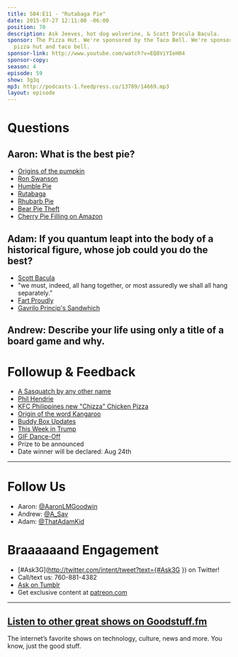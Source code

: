 ```yaml
---
title: S04:E11 - "Rutabaga Pie"
date: 2015-07-27 12:11:00 -06:00
position: 70
description: Ask Jeeves, hot dog wolverine, & Scott Dracula Bacula.
sponsor: The Pizza Hut. We're sponsored by the Taco Bell. We're sponsored by the combination
  pizza hut and taco bell.
sponsor-link: http://www.youtube.com/watch?v=EQ8ViYIeH04
sponsor-copy: 
season: 4
episode: 59
show: 3g3q
mp3: http://podcasts-1.feedpress.co/13789/14669.mp3
layout: episode
---
```


# Questions

## Aaron: What is the best pie?
- [Origins of the pumpkin](http://www.localhistories.org/vegetables.html)
- [Ron Swanson](https://en.wikipedia.org/wiki/Ron_Swanson)
- [Humble Pie](https://en.wikipedia.org/wiki/Humble_pie)
- [Rutabaga](http://www.rutabaga.com/)
- [Rhubarb Pie](http://allrecipes.com/recipe/fresh-rhubarb-pie/)
- [Bear Pie Theft](http://gizmodo.com/bear-breaks-into-pie-shop-and-devours-38-pies-skips-th-1718789529)
- [Cherry Pie Filling on Amazon](http://www.amazon.com/Comstock-Cherry-Filling-Topping-21-Ounce/dp/B0057FSX8O)

## Adam: If you quantum leapt into the body of a historical figure, whose job could you do the best?
- [Scott Bacula](http://www.imdb.com/name/nm0000836/)
- "we must, indeed, all hang together, or most assuredly we shall all hang separately."
- [Fart Proudly](https://en.wikipedia.org/wiki/Fart_Proudly)
- [Gavrilo Princip's Sandwhich](http://www.smithsonianmag.com/history/gavrilo-princips-sandwich-79480741/?no-ist)

## Andrew: Describe your life using only a title of a board game and why.

# Followup & Feedback
- [A Sasquatch by any other name](http://our-spooky-world.tumblr.com/post/124095503907/spooky-creatures-bigfoot-and-others-bigfoot-is)
- [Phil Hendrie](http://www.philhendrieshow.com/)
- [KFC Philippines new "Chizza" Chicken Pizza](http://www.brandeating.com/2015/07/kfc-philippines-offering-new-chizza-chicken-pizza.html)
- [Origin of the word Kangaroo](http://www.yourdictionary.com/kangaroo)
- [Buddy Box Updates](http://reddit.com/r/buddybox)
- [This Week in Trump](https://www.reddit.com/r/BuddyBox/comments/3eagxv/twit_july_22_2015_in_which_trump_offends_veterans/)
- [GIF Dance-Off](https://www.reddit.com/r/BuddyBox/comments/3dfk0h/gif_danceoff/)
- Prize to be announced
- Date winner will be declared: Aug 24th

***

# Follow Us
* Aaron: [@AaronLMGoodwin](http://twitter.com/aaronlmgoodwin)
* Andrew: [@A_Sav](http://twitter.com/a_sav)
* Adam: [@ThatAdamKid](http://twitter.com/thatadamkid)

# Braaaaaand Engagement
* [#Ask3G](http://twitter.com/intent/tweet?text={#Ask3G }) on Twitter!
* Call/text us: 760-881-4382
* [Ask on Tumblr](http://3g3q.co/ask)
* Get exclusive content at [patreon.com](http://www.patreon.com/3g3q)

***

## [Listen to other great shows on Goodstuff.fm](http://goodstuff.fm/)
The internet’s favorite shows on technology, culture, news and more. You know, just the good stuff.

